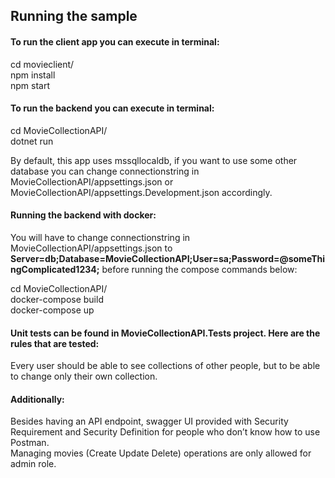 ## Running the sample

#### To run the client app you can execute in terminal:

cd movieclient/ <br/>
npm install <br/>
npm start <br/>

#### To run the backend you can execute in terminal:

cd MovieCollectionAPI/ <br/>
dotnet run

By default, this app uses mssqllocaldb, if you want to use some other database you can change connectionstring in MovieCollectionAPI/appsettings.json or MovieCollectionAPI/appsettings.Development.json accordingly.

#### Running the backend with docker:

You will have to change connectionstring in MovieCollectionAPI/appsettings.json to 
**Server=db;Database=MovieCollectionAPI;User=sa;Password=@someThingComplicated1234;**
before running the compose commands below:

cd MovieCollectionAPI/ <br/>
docker-compose build <br/>
docker-compose up

#### Unit tests can be found in MovieCollectionAPI.Tests project. Here are the rules that are tested:

Every user should be able to see collections of other people, but to be able to change only their own collection.

#### Additionally:
Besides having an API endpoint, swagger UI provided with Security Requirement and Security Definition for people who don’t know how to use Postman. <br/>
Managing movies (Create Update Delete) operations are only allowed for admin role.
